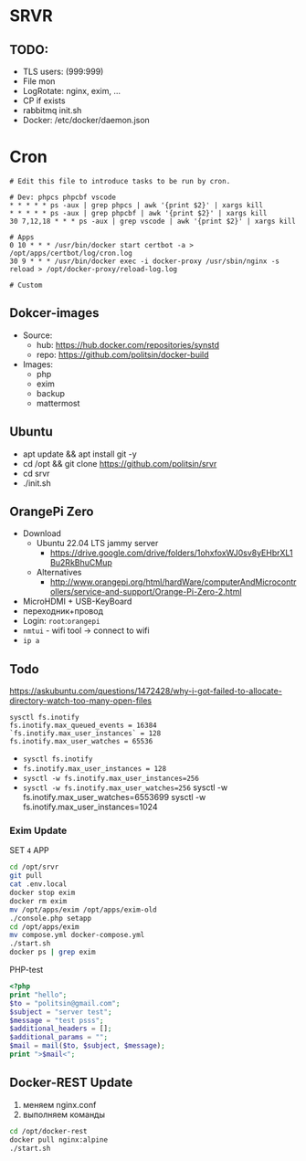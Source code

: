 # SRVR

## TODO:

- TLS users: (999:999)
- File mon
- LogRotate: nginx, exim, ...
- CP if exists
- rabbitmq init.sh
- Docker: /etc/docker/daemon.json

# Cron

```
# Edit this file to introduce tasks to be run by cron.

# Dev: phpcs phpcbf vscode
* * * * * ps -aux | grep phpcs | awk '{print $2}' | xargs kill
* * * * * ps -aux | grep phpcbf | awk '{print $2}' | xargs kill
30 7,12,18 * * * ps -aux | grep vscode | awk '{print $2}' | xargs kill

# Apps
0 10 * * * /usr/bin/docker start certbot -a > /opt/apps/certbot/log/cron.log
30 9 * * * /usr/bin/docker exec -i docker-proxy /usr/sbin/nginx -s reload > /opt/docker-proxy/reload-log.log

# Custom
```

## Dokcer-images

- Source:
  - hub: https://hub.docker.com/repositories/synstd
  - repo: https://github.com/politsin/docker-build
- Images:
  - php
  - exim
  - backup
  - mattermost

## Ubuntu

- apt update && apt install git -y
- cd /opt && git clone https://github.com/politsin/srvr
- cd srvr
- ./init.sh

## OrangePi Zero

- Download
  - Ubuntu 22.04 LTS jammy server
    - https://drive.google.com/drive/folders/1ohxfoxWJ0sv8yEHbrXL1Bu2RkBhuCMup
  - Alternatives
    - http://www.orangepi.org/html/hardWare/computerAndMicrocontrollers/service-and-support/Orange-Pi-Zero-2.html
- MicroHDMI + USB-KeyBoard
- переходник+провод
- Login: `root`:`orangepi`
- `nmtui` - wifi tool -> connect to wifi
- `ip a`

## Todo

https://askubuntu.com/questions/1472428/why-i-got-failed-to-allocate-directory-watch-too-many-open-files

```
sysctl fs.inotify
fs.inotify.max_queued_events = 16384
`fs.inotify.max_user_instances` = 128
fs.inotify.max_user_watches = 65536
```

- `sysctl fs.inotify`
- `fs.inotify.max_user_instances = 128`
- `sysctl -w fs.inotify.max_user_instances=256`
- `sysctl -w fs.inotify.max_user_watches=256`
  sysctl -w fs.inotify.max_user_watches=6553699
  sysctl -w fs.inotify.max_user_instances=1024

### Exim Update

SET `4` APP

```sh
cd /opt/srvr
git pull
cat .env.local
docker stop exim
docker rm exim
mv /opt/apps/exim /opt/apps/exim-old
./console.php setapp
cd /opt/apps/exim
mv compose.yml docker-compose.yml
./start.sh
docker ps | grep exim
```

PHP-test

```php
<?php
print "hello";
$to = "politsin@gmail.com";
$subject = "server test";
$message = "test psss";
$additional_headers = [];
$additional_params = "";
$mail = mail($to, $subject, $message);
print ">$mail<";
```

## Docker-REST Update

1. меняем nginx.conf
2. выполняем команды

```sh
cd /opt/docker-rest
docker pull nginx:alpine
./start.sh
```
